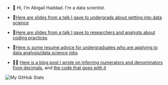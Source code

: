 - 👋 Hi, I’m Abigail Haddad. I'm a data scientist.

- 📝[Here are slides from a talk I gave to undergrads about getting into data science](https://github.com/abigailhaddad/slides/blob/main/Working%20In%20Data%20Science.pdf)
- 📝[Here are slides from a talk I gave to researchers and analysts about coding practices](https://github.com/abigailhaddad/slides/blob/main/Better%20Coding%20Practices.pdf)
- 📝[Here is some resume advice for undergraduates who are applying to data analysis/data science jobs](https://github.com/abigailhaddad/slides/blob/main/Creating%20a%20Resume%20for%20Data%20Analysis%20and%20Data%20Science%20Jobs%20as%20an%20Undergraduate.pdf)
- 👩‍💻 [Here is a blog post I wrote on inferring numerators and denominators from decimals](https://blog.capitaltg.com/ghost/#/editor/post/63d2d6482eaf220001392673), and [the code that goes with it](https://github.com/abigailhaddad/fractionUniqueness)


![My GitHub Stats](https://github-readme-stats.vercel.app/api?username=abigailhaddad&show_icons=true&hide_border=true)
